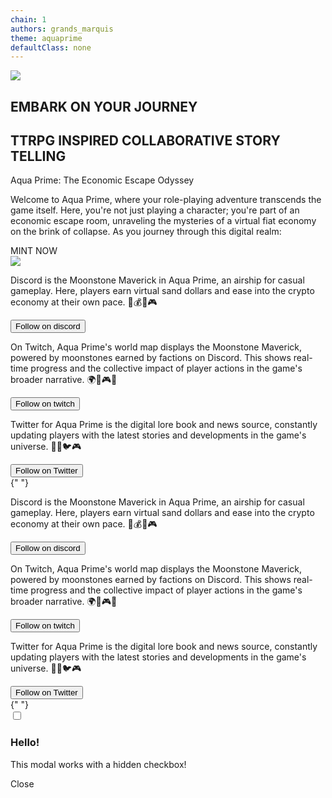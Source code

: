 ```yaml
---
chain: 1
authors: grands_marquis
theme: aquaprime
defaultClass: none
---
```


<div class="w-full text-white">
  <section class="relative w-full  ">
    <div class="grid grid-cols-3">
      <img class="h-full  hidden md:block" src="https://iili.io/JzWAwEF.png" />
      <div class="items-center text-center justify-center space-y-4">
        <h1 class="text-6xl font-bold">EMBARK ON YOUR JOURNEY</h1>
        <h2 class="text-4xl">TTRPG INSPIRED COLLABORATIVE STORY TELLING</h2>
        <p class="text-5xl drop-shadow-lg">
          Aqua Prime: The Economic Escape Odyssey
        </p>
        <p class="text-base">
          Welcome to Aqua Prime, where your role-playing adventure transcends
          the game itself. Here, you're not just playing a character; you're
          part of an economic escape room, unraveling the mysteries of a virtual
          fiat economy on the brink of collapse. As you journey through this
          digital realm:
        </p>
        <label htmlFor="minting_modal" class="btn btn-wide btn-primary">
          MINT NOW
        </label>
      </div>
      <img
        class="h-full hidden md:block"
        src="https://iili.io/JzW5wJa.png"
      />
    </div>
  </section>
</div>
<section class="bg-neutral w-full py-12  ">
  <div class="grid gap-6 px-4 md:px-6 grid-cols-3 lg:gap-12">
    <div class="relative text-center">
      <p>
        Discord is the Moonstone Maverick in Aqua Prime, an airship for casual
        gameplay. Here, players earn virtual sand dollars and ease into the
        crypto economy at their own pace. 🚀💰🌌🎮
      </p>
      <button class="absolute bottom-0 left-0 w-full btn btn-primary">
        Follow on discord
      </button>
    </div>
    <div class="text-center">
      <p>
        On Twitch, Aqua Prime's world map displays the Moonstone Maverick,
        powered by moonstones earned by factions on Discord. This shows
        real-time progress and the collective impact of player actions in the
        game's broader narrative. 🌍🚀🎮🌌
      </p>
      <button class="w-full btn btn-primary">Follow on twitch</button>
    </div>
    <div class="relative text-center">
      <p>
        Twitter for Aqua Prime is the digital lore book and news source,
        constantly updating players with the latest stories and developments in
        the game's universe. 📜🌐🐦🎮
      </p>
      <button class="absolute bottom-0 left-0 w-full btn btn-primary">
        Follow on Twitter
      </button>
    </div>{" "}
  </div>
</section>
<section class="w-full py-12  ">
  <div class=" grid gap-6 px-4 md:px-6 lg:grid-cols-3 lg:gap-12">
    <div class="text-center">
      <p>
        Discord is the Moonstone Maverick in Aqua Prime, an airship for casual
        gameplay. Here, players earn virtual sand dollars and ease into the
        crypto economy at their own pace. 🚀💰🌌🎮
      </p>
      <button class="absolute bottom-0 left-0 btn btn-primary">
        Follow on discord
      </button>
    </div>
    <div class="relative text-center">
      <p>
        On Twitch, Aqua Prime's world map displays the Moonstone Maverick,
        powered by moonstones earned by factions on Discord. This shows
        real-time progress and the collective impact of player actions in the
        game's broader narrative. 🌍🚀🎮🌌
      </p>
      <button class="btn w-full btn-primary">Follow on twitch</button>
    </div>
    <div class="text-center">
      <p>
        Twitter for Aqua Prime is the digital lore book and news source,
        constantly updating players with the latest stories and developments in
        the game's universe. 📜🌐🐦🎮
      </p>
      <button class="btn btn-primary">Follow on Twitter</button>
    </div>{" "}
  </div>
</section>
<input type="checkbox" id="minting_modal" className="modal-toggle" />
<div className="modal" role="dialog">
  <div className="modal-box">
    <h3 className="text-lg font-bold">Hello!</h3>
    <p className="py-4">This modal works with a hidden checkbox!</p>
  </div>
  <label className="modal-backdrop" htmlFor="minting_modal">
    Close
  </label>
</div>
